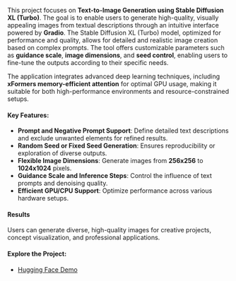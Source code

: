 
This project focuses on **Text-to-Image Generation using Stable Diffusion XL (Turbo)**. The goal is to enable users to generate high-quality, visually appealing images from textual descriptions through an intuitive interface powered by **Gradio**. The Stable Diffusion XL (Turbo) model, optimized for performance and quality, allows for detailed and realistic image creation based on complex prompts. The tool offers customizable parameters such as **guidance scale**, **image dimensions**, and **seed control**, enabling users to fine-tune the outputs according to their specific needs.

The application integrates advanced deep learning techniques, including **xFormers memory-efficient attention** for optimal GPU usage, making it suitable for both high-performance environments and resource-constrained setups.

#### **Key Features:**
- **Prompt and Negative Prompt Support**: Define detailed text descriptions and exclude unwanted elements for refined results.
- **Random Seed or Fixed Seed Generation**: Ensures reproducibility or exploration of diverse outputs.
- **Flexible Image Dimensions**: Generate images from **256x256** to **1024x1024** pixels.
- **Guidance Scale and Inference Steps**: Control the influence of text prompts and denoising quality.
- **Efficient GPU/CPU Support**: Optimize performance across various hardware setups.

#### **Results**  
Users can generate diverse, high-quality images for creative projects, concept visualization, and professional applications.

#### **Explore the Project:**
- [Hugging Face Demo](https://huggingface.co/spaces/Sourikta/Text_To_Image)

